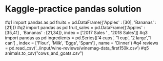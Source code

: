 # Kaggle-practice pandas solution 
#q1 
import pandas as pd 
fruits = pd.DataFrame({'Apples' : [30], 'Bananas' : [21]})
#q2 
import  pandas as pd
fruit_sales = pd.DataFrame({'Apples' : [35,41] , 'Bananas' : [21,34]}, index = ['2017 Sales ' , '2018 Sales'])
#q3 
import pandas as pd 
ingredients = pd.Series(['4 cups', '1 cup', '2 large','1 can'] , index = ['Flour', 'Milk', 'Eggs', 'Spam'] , name = 'Dinner')
#q4 
reviews = pd.read_csv('../input/wine-reviews/winemag-data_first150k.csv')
#q5 
animals.to_csv("cows_and_goats.csv")
